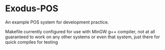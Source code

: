 # Exodus-POS
An example POS system for development practice.


Makefile currently configured for use with MinGW g++ compiler, not at all guaranteed to work on any other systems or even that system, just there for quick compiles for testing
